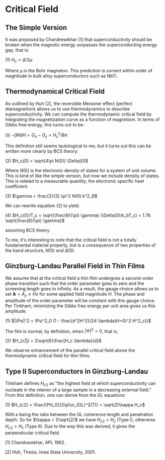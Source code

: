# Critical Field

## The Simple Version

It was proposed by Chandresekhar [1] that superconductivity should be broken when the magnetic energy surpasses the superconducting energy gap, that is:

(1) $H_c = \Delta/2\mu$

Where $\mu$ is the Bohr magneton. This prediction is correct within order of magnitude in bulk alloy superconductors such as NbTi.

## Thermodynamical Critical Field

As outlined by Huh [2], the reversible Meissner effect (perfect diamagnetism) allows us to use thermodynamics to describe superconductivity. We can compute the thermodynamic critical field by integrating the magnetization curve as a function of magnetism. In terms of Gibbs free energy, this turns out to be:

(1) $-\int{MdH}=G_n-G_s=H_c^2/8\pi$

This definition still seems tautological to me, but it turns out this can be written more clearly by BCS theory:

(2) $H_c(0) = \sqrt{4\pi N(0)} \Delta(0)$

Where $N(0)$ is the electronic density of states for a system of unit volume. This is kind of like the simple version, but now we include density of states. This is related to a measurable quantity,
the electronic specific heat coefficient:

(3) $\gamma = \frac{2}{3} \pi^2 N(0) k^2_B$

We can rewrite equation (2) to yield:

(4) $H_c(0)/T_c = \sqrt{\frac{6}{\pi} \gamma} (\Delta(0)/k_bT_c) = 1.76 \sqrt{\frac{6}{\pi} \gamma}$

assuming BCS theory.

To me, it's interesting to note that the critical field is not a totally fundamental material property, but is a consequence of two properties of the band structure, $N(0)$ and $\Delta(0)$.

## Ginzburg-Landau Parallel Field in Thin Films

We assume that at the critical field a thin film undergoes a second-order phase transition such that the order parameter goes to zero and the screening length goes to infinity.
As a result, the gauge choice allows us to set $\mathbf{A} = A_y \approx Hx$ for some applied field magnitude $H$. The phase and amplitude of the order parameter will be constant
with this gauge choice. Per Tinkham, minimizing the Gibbs free energy per unit area gives us this amplitude.

(1) $|\Psi|^2 = \Psi^2_0 (1 - \frac{d^2H^2}{24 \lambda(H=0)^2 H^2_c})$

The film is normal, by definition, when $|\Psi|^2=0$, that is,

(2) $H_{c||} = 2\sqrt{6}\frac{H_c \lambda}{d}$

We observe enhancement of the parallel critical field above the thermodynamic critical field for thin films.

## Type II Superconductors in Ginzburg-Landau

Tinkham defines $H_{c2}$ as "the highest field at which superconductivity can nucleate in the interior of a large sample in a decreasing external field." From this definition,
one can derive from the GL equations:

(1) $H_{c2} = \frac{\Phi_0}{2\pi\xi_{GL}^2(T)} = \sqrt(2)\kappa H_c$

With $\kappa$ being the ratio between the GL coherence length and penetration depth. So for $\kappa < 1/\sqrt{2}$ we have $H_{c2} < H_c$ (Type I), otherwise $H_{c2} > H_c$ (Type II).
Due to the way this was derived, it gives the perpendicular critical field.

[1] Chandrasekhar, APL 1962.

[2] Huh, Thesis. Iowa State University, 2001.
